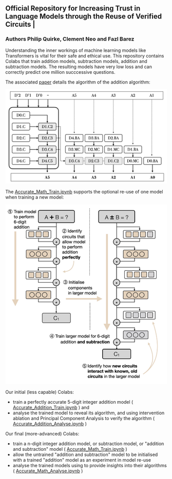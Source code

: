 ## Official Repository for Increasing Trust in Language Models through the Reuse of Verified Circuits | 
### Authors Philip Quirke, Clement Neo and Fazl Barez

Understanding the inner workings of machine learning models like Transformers is vital for their safe and ethical use. 
This repository contains Colabs that train addition models, subtraction models, addition and subtraction models.
The resulting models have very low loss and can correctly predict one million succcessive questions.  

The associated [paper](https://arxiv.org/abs/2402.02619) details the algorithm of the addition algorithm:

<img src="https://github.com/apartresearch/verified_addition/blob/main/figures/addition_2_jpg.001.jpeg" width="600">

The [Accurate_Math_Train.ipynb](https://github.com/apartresearch/verified_addition/blob/main/assets/Accurate_Math_Train.ipynb) supports the optional re-use of one model when training a new model:

<img src="https://github.com/apartresearch/verified_addition/blob/main/figures/addition_jpg.001.jpeg" width="600">

Our initial (less capable) Colabs:
- train a perfectly accurate 5-digit integer addition model ( [Accurate_Addition_Train.ipynb](https://github.com/apartresearch/verified_addition/blob/main/assets/Accurate_Addition_Train.ipynb) ) and
- analyse the trained model to reveal its algorithm, and using intervention ablation and Principal Component Analysis to verify the algorithm ( [Accurate_Addition_Analyse.ipynb](https://github.com/apartresearch/verified_addition/blob/main/assets/Accurate_Addition_Analyse.ipynb) )

Our final (more-advanced) Colabs:
- train a n-digit integer addition model, or subtraction model, or "addition and subtraction" model ( [Accurate_Math_Train.ipynb](https://github.com/apartresearch/verified_addition/blob/main/assets/Accurate_Math_Train.ipynb) )
- allow the untrained "addition and subtraction" model to be initialised with a trained "addition" model as an experiment in model re-use 
- analyse the trained models using to provide insights into their algorithms  ( [Accurate_Math_Analyse.ipynb](https://github.com/apartresearch/verified_addition/blob/main/assets/Accurate_Math_Analyse.ipynb) )
